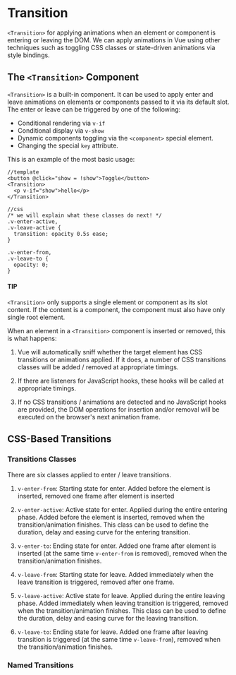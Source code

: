 # Transition

```<Transition>``` for applying animations when an element or component is entering or leaving the DOM.
We can apply animations in Vue using other techniques such as toggling CSS classes or state-driven animations via style bindings. 

## The ```<Transition>``` Component

```<Transition>``` is a built-in component. It can be used to apply enter and leave animations on elements or components passed to it via its default slot. The enter or leave can be triggered by one of the following:

- Conditional rendering via ```v-if```
- Conditional display via ```v-show```
- Dynamic components toggling via the ```<component>``` special element.
- Changing the special ```key``` attribute.

This is an example of the most basic usage:

```
//template
<button @click="show = !show">Toggle</button>
<Transition>
  <p v-if="show">hello</p>
</Transition>

//css 
/* we will explain what these classes do next! */
.v-enter-active,
.v-leave-active {
  transition: opacity 0.5s ease;
}

.v-enter-from,
.v-leave-to {
  opacity: 0;
}
```

#### TIP

```<Transition>``` only supports a single element or component as its slot content. If the content is a component, the component must also have only single root element.


When an element in a ```<Transition>``` component is inserted or removed, this is what happens:

1. Vue will automatically sniff whether the target element has CSS transitions or animations applied. If it does, a number of CSS transitions classes will be added / removed at appropriate timings. 

2. If there are listeners for JavaScript hooks, these hooks will be called at appropriate timings.

3. If no CSS transitions / animations are detected and no JavaScript hooks are provided, the DOM operations for insertion and/or removal will be executed on the browser's next animation frame.

## CSS-Based Transitions

### Transitions Classes 

There are six classes applied to enter / leave transitions.

1. ```v-enter-from```: Starting state for enter. Added before the element is inserted, removed one frame after element is inserted

2. ```v-enter-active```: Active state for enter. Applied during the entire entering phase. Added before the element is inserted, removed when the transition/animation finishes. This class can be used to define the duration, delay and easing curve for the entering transition.

3. ```v-enter-to```: Ending state for enter. Added one frame after element is inserted (at the same time ```v-enter-from``` is removed), removed when the transition/animation finishes. 

4. ```v-leave-from```: Starting state for leave. Added immediately when the leave transition is triggered, removed after one frame.

5. ```v-leave-active```: Active state for leave. Applied during the entire leaving phase. Added immediately when leaving transition is triggered, removed when the transition/animation finishes. This class can be used to define the duration, delay and easing curve for the leaving transition.

6. ```v-leave-to```: Ending state for leave. Added one frame after leaving transition is triggered (at the same time ```v-leave-from```), removed when the transition/animation finishes.

### Named Transitions 

